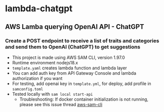# lambda-chatgpt

## AWS Lamba querying OpenAI API - ChatGPT

### Create a POST endpoint to receive a list of traits and categories and send them to OpenAI (ChatGPT) to get suggestions

- This project is made using AWS SAM CLI, version 1.97.0
- Runtime environment nodejs18.x
- `template.yaml` creates lambda function and lambda layer
- You can add auth key from API Gateway Console and lambda authorization if you want
- For testing, add openai key in `template.yml`, for deploy, add profile in `samconfig.toml`
- Tested locally with `sam local start-api`
  - Troubleshooting: If docker container initialization is not running, please see this issue thread [aws-sam-cli](https://github.com/aws/aws-sam-cli/issues/4329)
